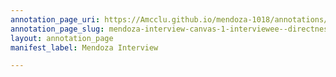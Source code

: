 ```yaml
---
annotation_page_uri: https://Amcclu.github.io/mendoza-1018/annotations/mendoza-interview-canvas-1-interviewee--directness--body-lanugage--nods-.json
annotation_page_slug: mendoza-interview-canvas-1-interviewee--directness--body-lanugage--nods-
layout: annotation_page
manifest_label: Mendoza Interview

---
```

